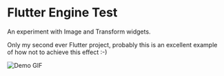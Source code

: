 # Flutter Engine Test 

An experiment with Image and Transform widgets.

Only my second ever Flutter project, probably this is an excellent example
of how not to achieve this effect :-)

![Demo GIF](https://github.com/DrPaulT/flutter-engine-test/blob/master/video/flutter-demo2.gif?raw=true)
                             